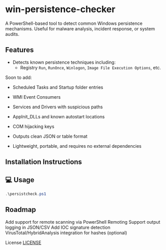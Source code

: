 # win-persistence-checker
A PowerShell-based tool to detect common Windows persistence mechanisms. Useful for malware analysis, incident response, or system audits.

## Features

- Detects known persistence techniques including:
  - Registry `Run`, `RunOnce`, `Winlogon`, `Image File Execution Options`, etc.

Soon to add:
  - Scheduled Tasks and Startup folder entries
  - WMI Event Consumers
  - Services and Drivers with suspicious paths
  - AppInit_DLLs and known autostart locations
  - COM hijacking keys

- Outputs clean JSON or table format
- Lightweight, portable, and requires no external dependencies

## Installation Instructions

## 💻 Usage

```powershell
.\persistcheck.ps1
```

## Roadmap
Add support for remote scanning via PowerShell Remoting
Support output logging in JSON/CSV
Add IOC signature detection
VirusTotal/HybridAnalysis integration for hashes (optional)

License [LICENSE](LICENSE.md)
